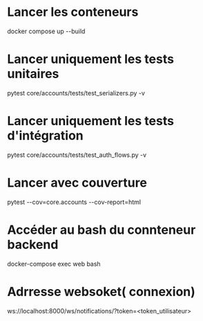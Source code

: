 # Lancer les conteneurs
docker compose up --build 

# Lancer uniquement les tests unitaires
pytest core/accounts/tests/test_serializers.py -v

# Lancer uniquement les tests d'intégration
pytest core/accounts/tests/test_auth_flows.py -v

# Lancer avec couverture
pytest --cov=core.accounts --cov-report=html

# Accéder au bash du connteneur backend
docker-compose exec web bash

# Adrresse websoket( connexion)
ws://localhost:8000/ws/notifications/?token=<token_utilisateur>

